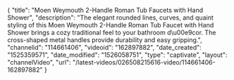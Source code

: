 {
    "title": "Moen Weymouth 2-Handle Roman Tub Faucets with Hand Shower",
    "description": "The elegant rounded lines, curves, and quaint styling of this Moen Weymouth 2-Handle Roman Tub Faucet with Hand Shower brings a cozy traditional feel to your bathroom d\u00e9cor. The cross-shaped metal handles provide durability and easy gripping.",
    "channelid": "114661406",
    "videoid": "162897882",
    "date_created": "1525359571",
    "date_modified": "1526058751",
    "type": "captivate",
    "layout": "channelVideo",
    "url": "\/latest-videos\/026508215616-video\/114661406-162897882"
}